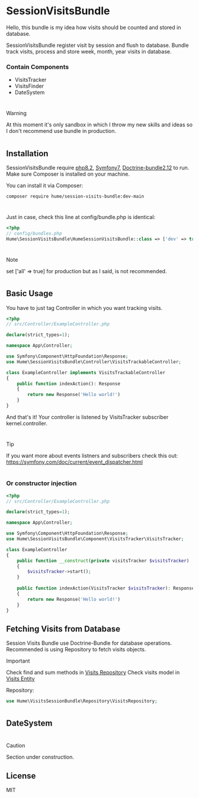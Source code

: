 # SessionVisitsBundle

Hello, this bundle is my idea how visits should be counted and stored in database.

SessionVisitsBundle register visit by session and flush to database.
Bundle track visits, process and store week, month, year visits in database.

### Contain Components
- VisitsTracker
- VisitsFinder
- DateSystem

#
#
> [!WARNING]
> At this moment it's only sandbox in which I throw my new skills and ideas so I don't recommend use bundle in production.

#
#

## Installation

SessionVisitsBundle require [php8.2](https://www.php.net/), [Symfony7](https://www.symfony.com/), [Doctrine-bundle2.12](https://www.php.net/) to run.
Make sure Composer is installed on your machine.

You can install it via Composer:
``` sh
composer require hume/session-visits-bundle:dev-main
```
#
#
Just in case, check this line at config/bundle.php is identical:
``` php
<?php
// config/bundles.php
Hume\SessionVisitsBundle\HumeSessionVisitsBundle::class => ['dev' => true, 'test' => true],
```
#
> [!NOTE]
> set ['all' => true] for production but as I said, is not recommended.
#
#

## Basic Usage
You have to just tag Controller in which you want tracking visits.
``` php
<?php
// src/Controller/ExampleController.php

declare(strict_types=1);

namespace App\Controller;

use Symfony\Component\HttpFoundation\Response;
use Hume\SessionVisitsBundle\Controller\VisitsTrackableController;

class ExampleController implements VisitsTrackableController
{
    public function indexAction(): Response
    {
        return new Response('Hello world!')
    }
}
```

And that's it! Your controller is listened by VisitsTracker subscriber kernel.controller.
#
#
> [!TIP]
> If you want more about events listners and subscribers check this out:
> https://symfony.com/doc/current/event_dispatcher.html
#
#

### Or constructor injection

``` php
<?php
// src/Controller/ExampleController.php

declare(strict_types=1);

namespace App\Controller;

use Symfony\Component\HttpFoundation\Response;
use Hume\SessionVisitsBundle\Component\VisitsTracker\VisitsTracker;

class ExampleController
{
    public function __construct(private visitsTracker $visitsTracker)
    {
        $visitsTracker->start();
    }
    
    public function indexAction(VisitsTracker $visitsTracker): Response
    {
        return new Response('Hello world!')
    }
}
```

## Fetching Visits from Database

Session Visits Bundle use Doctrine-Bundle for database operations.
Recommended is using Repository to fetch visits objects.

> [!IMPORTANT]
> Check find and sum methods in [Visits Repository](src/Repository/VisitsRepositry.php)
> Check visits model in [Visits Entity](src/Entity/Visits.php)

Repository:
``` php
use Hume\VisitsSessionBundle\Repository\VisitsRepository;
```
#
#

## DateSystem
#
> [!CAUTION]
> Section under construction.


## License

MIT
